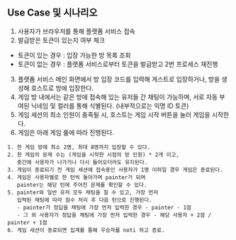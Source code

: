 ## Use Case 및 시나리오

1. 사용자가 브라우저를 통해 플랫폼 서비스 접속 
2. 발급받은 토큰이 있는지 여부 체크
  - 토큰이 있는 경우 : 입장 가능한 방 목록 조회
  - 토큰이 없는 경우 : 플랫폼 서비스로부터 토큰을 발급받고 2번 프로세스 재진행
3. 플랫폼 서비스 메인 화면에서 방 입장 코드를 입력해 게스트로 입장하거나, 방을 생성해 호스트로 방에 입장한다.
4. 게임 방 내에서는 같은 방에 접속해 있는 유저들 간 채팅이 가능하며, 서로 자동 부여된 닉네임 및 컬러를 통해 식별된다. (내부적으로는 익명 ID 토큰)
5. 게임 세션의 최소 인원이 충족될 시, 호스트는 게임 시작 버튼을 눌러 게임을 시작한다.
6. 게임은 아래 게임 룰에 따라 진행된다.

```mermaid
1. 한 게임 방에 최소 2명, 최대 8명까지 입장할 수 있다.
2. 한 게임의 문제 수는 (게임을 시작한 시점의 방 인원) * 2개 이고, 
   중간에 사용자가 나가거나 다시 들어오더라도 유지된다.
3. 게임이 종료되기 전 게임 세션에 접속중인 사용자가 1명 이하일 경우 게임은 종료된다.
4. 게임은 사용자별로 한 턴씩 돌아가며 painter가 되며
   painter는 해당 턴에 주어진 문제를 확인할 수 있다.
5. painter와 일반 유저 모두 채팅을 칠 수 있고, 가장 먼저
   입력된 채팅에 따라 점수 처리 후 다음 턴으로 진행된다.
   - painter가 정답을 채팅에 가장 먼저 입력한 경우 - painter - 1점
   - 그 외 사용자가 정답을 채팅에 가장 먼저 입력한 경우 - 해당 사용자 + 2점 / painter + 1점
6. 게임 세션이 종료되면 집계를 통해 우승자를 noti 하고 종료.
```
